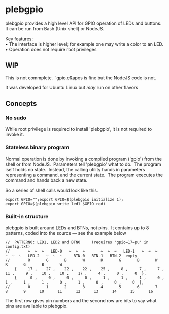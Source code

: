 # plebgpio

plebgpio provides a high level API for GPIO operation of LEDs and buttons.&nbsp; 
It can be run from Bash (Unix shell) or NodeJS.&nbsp; 

Key features:&nbsp;   
&bull;  The interface is higher level; for example one may write a color to an LED.&nbsp; 
&bull;  Operation does not require root privileges

## WIP

This is not commplete.&nbsp;
&apos;gpio.c&apos is fine but the NodeJS code is not.

It was developed for Ubuntu Linux but *may* run on other flavors&nbsp;


## Concepts

### No sudo

While root privilege is required to install 'plebgpio', it is not required to invoke it.&nbsp; 

### Stateless binary program

Normal operation is done by invoking a compiled program ('gpio') from the shell or from NodeJS.&nbsp; 
Parameters tell 'plebgpio' what to do.&nbsp;
The program iself holds no state.&nbsp; 
Instead, the calling utility hands in parameters representing a command, and the current state.&nbsp; 
The program executes the command and hands back a new state.&nbsp;

So a series of shell calls would look like this.

	export GPIO="";export GPIO=$(plebgpio initialize 1);
	export GPIO=$(plebgpio write led1 $GPIO red)


### Built-in structure

plebgpio is built around LEDs and BTNs, not pins.&nbsp; 
It contains up to 8 patterns, coded into the source &mdash; see the example below&nbsp;

	//  PATTERN0: LED1, LED2 and BTN0     (requires 'gpio=17=pu' in config.txt)
	//        ~  ~  ~   LED-0   ~  ~  ~       ~  ~  ~   LED-1   ~  ~  ~       ~  ~  ~   LED-2   ~  ~  ~     BTN-0   BTN-1   BTN-2  empty
	//        R       G       B       W       R       G       B       W       R       G       B       W
	    {     17 ,    27 ,    22 ,    22 ,    25 ,     8 ,     7 ,     7 ,    11 ,     9 ,    10 ,    10 ,    17 ,     4 ,     0 ,     0  },
	    {      0 ,     0 ,     0 ,     0 ,     1 ,     1 ,     1 ,     0 ,     1 ,     1 ,     1 ,     0 ,     1 ,     0 ,     0 ,     0  },
	//        0       1       2       3       4       5       6       7       8       9      10      11      12      13      14      15      16      

The first row gives pin numbers and the second row are bits to say what pins are available to plebgpio.

